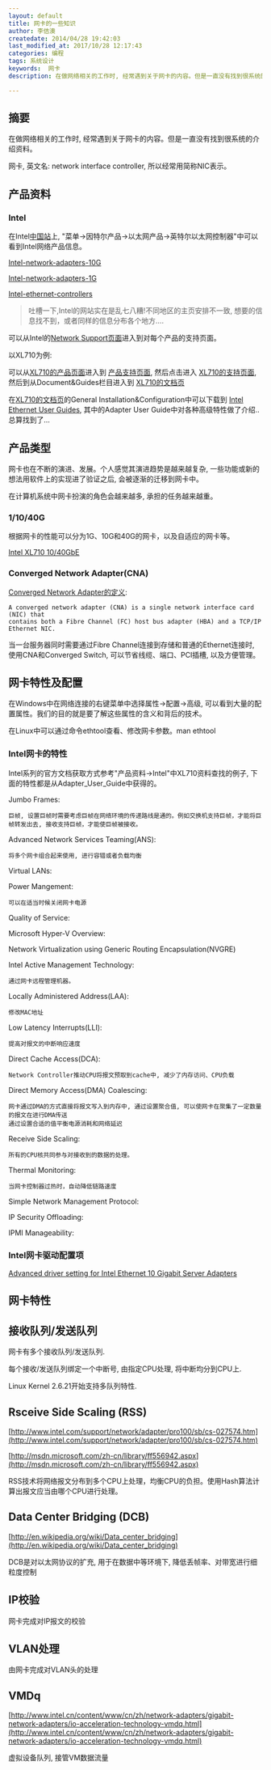 ```yaml
---
layout: default
title: 网卡的一些知识
author: 李佶澳
createdate: 2014/04/28 19:42:03
last_modified_at: 2017/10/28 12:17:43
categories: 编程
tags: 系统设计
keywords:  网卡
description: 在做网络相关的工作时, 经常遇到关于网卡的内容。但是一直没有找到很系统的介绍资料。

---
```


## 摘要

在做网络相关的工作时, 经常遇到关于网卡的内容。但是一直没有找到很系统的介绍资料。

网卡, 英文名: network interface controller, 所以经常用简称NIC表示。

## 产品资料

### Intel

在Intel[中国站](http://www.intel.cn)上, "菜单->因特尔产品->以太网产品->英特尔以太网控制器"中可以看到Intel网络产品信息。

[Intel-network-adapters-10G](http://www.intel.cn/content/www/cn/zh/network-adapters/converged-network-adapters.html)

[Intel-network-adapters-1G](http://www.intel.cn/content/www/cn/zh/network-adapters/gigabit-network-adapters/ethernet-server-adapters.html)

[Intel-ethernet-controllers](http://www.intel.cn/content/www/cn/zh/ethernet-controllers/ethernet-controllers.html)

>吐槽一下,Intel的网站实在是乱七八糟!不同地区的主页安排不一致, 想要的信息找不到，或者同样的信息分布各个地方....

可以从Intel的[Network Support页面](http://www.intel.com/p/en_US/support/network)进入到对每个产品的支持页面。

以XL710为例:

可以从[XL710的产品页面](http://www.intel.cn/content/www/cn/zh/network-adapters/converged-network-adapters/ethernet-xl710.html)进入到
[产品支持页面](http://www.intel.com/p/en_US/support/network), 然后点击进入
[XL710的支持页面](http://www.intel.com/p/en_US/support/highlights/network/xl710), 然后到从Document&Guides栏目进入到
[XL710的文档页](http://www.intel.com/p/en_US/support/category/network/xl710/doc_guide)

在[XL710的文档页](http://www.intel.com/p/en_US/support/category/network/xl710/doc_guide)的General Installation&Configuration中可以下载到
[Intel Ethernet User Guides](http://www.intel.com/support/network/sb/cs-009715.htm), 其中的Adapter User Guide中对各种高级特性做了介绍..总算找到了...

## 产品类型

网卡也在不断的演进、发展。个人感觉其演进趋势是越来越复杂, 一些功能或新的想法用软件上的实现进了验证之后, 会被逐渐的迁移到网卡中。

在计算机系统中网卡扮演的角色会越来越多, 承担的任务越来越重。

### 1/10/40G

根据网卡的性能可以分为1G、10G和40G的网卡，以及自适应的网卡等。

[Intel XL710 10/40GbE](http://www.intel.cn/content/www/cn/zh/network-adapters/converged-network-adapters/ethernet-xl710.html)

### Converged Network Adapter(CNA)

[Converged Network Adapter的定义](http://searchstorage.techtarget.com/definition/converged-network-adapter-CNA):

	A converged network adapter (CNA) is a single network interface card (NIC) that 
	contains both a Fibre Channel (FC) host bus adapter (HBA) and a TCP/IP Ethernet NIC.

当一台服务器同时需要通过Fibre Channel连接到存储和普通的Ethernet连接时, 使用CNA和Converged Switch, 可以节省线缆、端口、PCI插槽, 以及方便管理。


## 网卡特性及配置

在Windows中在网络连接的右键菜单中选择属性->配置->高级, 可以看到大量的配置属性。我们的目的就是要了解这些属性的含义和背后的技术。

在Linux中可以通过命令ethtool查看、修改网卡参数。man ethtool

### Intel网卡的特性


Intel系列的官方文档获取方式参考"产品资料->Intel"中XL710资料查找的例子, 下面的特性都是从Adapter_User_Guide中获得的。

Jumbo Frames:

	巨帧, 设置巨帧时需要考虑巨帧在网络环境的传递路线是通的。例如交换机支持巨帧，才能将巨帧转发出去, 接收支持巨帧，才能使巨帧被接收。

Advanced Network Services Teaming(ANS):

	将多个网卡组合起来使用, 进行容错或者负载均衡

Virtual LANs:

Power Mangement:

	可以在适当时候关闭网卡电源

Quality of Service:

Microsoft Hyper-V Overview:

Network Virtualization using Generic Routing Encapsulation(NVGRE)

	

Intel Active Management Technology:

	通过网卡远程管理机器。

Locally Administered Address(LAA):

	修改MAC地址

Low Latency Interrupts(LLI):

	提高对报文的中断响应速度

Direct Cache Access(DCA):

	Network Controller推动CPU将报文预取到cache中, 减少了内存访问、CPU负载

Direct Memory Access(DMA) Coalescing:

	网卡通过DMA的方式直接将报文写入到内存中, 通过设置聚合值, 可以使网卡在聚集了一定数量的报文在进行DMA传送
	通过设置合适的值平衡电源消耗和网络延迟

Receive Side Scaling:

	所有的CPU核共同参与对接收到的数据的处理。

Thermal Monitoring:

	当网卡控制器过热时，自动降低链路速度

Simple Network Management Protocol:

IP Security Offloading:

IPMI Manageability:

### Intel网卡驱动配置项

[Advanced driver setting for Intel Ethernet 10 Gigabit Server Adapters](http://www.intel.com/support/network/adapter/pro100/sb/CS-029402.htm)

## 网卡特性

## 接收队列/发送队列

网卡有多个接收队列/发送队列.

每个接收/发送队列绑定一个中断号, 由指定CPU处理, 将中断均分到CPU上.

Linux Kernel 2.6.21开始支持多队列特性.

## Rsceive Side Scaling (RSS)

[http://www.intel.com/support/network/adapter/pro100/sb/cs-027574.htm](http://www.intel.com/support/network/adapter/pro100/sb/cs-027574.htm)

[http://msdn.microsoft.com/zh-cn/library/ff556942.aspx](http://msdn.microsoft.com/zh-cn/library/ff556942.aspx)

RSS技术将网络报文分布到多个CPU上处理，均衡CPU的负担。使用Hash算法计算出报文应当由哪个CPU进行处理。

## Data Center Bridging (DCB)

[http://en.wikipedia.org/wiki/Data_center_bridging](http://en.wikipedia.org/wiki/Data_center_bridging)

DCB是对以太网协议的扩充, 用于在数据中等环境下, 降低丢帧率、对带宽进行细粒度控制 

## IP校验 

网卡完成对IP报文的校验 

## VLAN处理

由网卡完成对VLAN头的处理

## VMDq

[http://www.intel.cn/content/www/cn/zh/network-adapters/gigabit-network-adapters/io-acceleration-technology-vmdq.html](http://www.intel.cn/content/www/cn/zh/network-adapters/gigabit-network-adapters/io-acceleration-technology-vmdq.html)

虚拟设备队列, 接管VM数据流量


